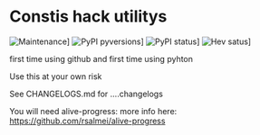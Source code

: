 # Constis hack utilitys

![Maintenance](https://img.shields.io/badge/Maintained%3F-yes-green.svg)]
![PyPI pyversions](https://img.shields.io/pypi/pyversions/alive-progress.svg)]
![PyPI status](https://img.shields.io/badge/status-in%20dev-ff69b4)]
![Hev satus](https://img.shields.io/badge/HEV%20subsystem-yes-green)]

first time using github and first time using pyhton

Use this at your own risk 

See CHANGELOGS.md for ....changelogs

You will need alive-progress:
more info here: https://github.com/rsalmei/alive-progress
